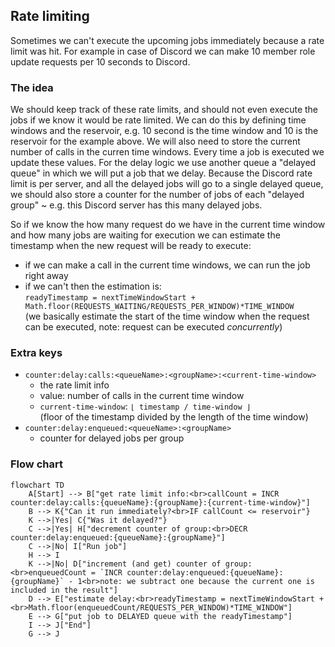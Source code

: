 ## Rate limiting

Sometimes we can't execute the upcoming jobs immediately because a rate limit was hit. For example in case of Discord we can make 10 member role update requests per 10 seconds to Discord.

### The idea

We should keep track of these rate limits, and should not even execute the jobs if we know it would be rate limited.
We can do this by defining time windows and the reservoir, e.g. 10 second is the time window and 10 is the reservoir for the example above. We will also need to store the current number of calls in the curren time windows. Every time a job is executed we update these values.
For the delay logic we use another queue a "delayed queue" in which we will put a job that we delay. Because the Discord rate limit is per server, and all the delayed jobs will go to a single delayed queue, we should also store a counter for the number of jobs of each "delayed group" ~ e.g. this Discord server has this many delayed jobs.

So if we know the how many request do we have in the current time window and how many jobs are waiting for execution we can estimate the timestamp when the new request will be ready to execute:

- if we can make a call in the current time windows, we can run the job right away
- if we can't then the estimation is:<br>
  `readyTimestamp = nextTimeWindowStart + Math.floor(REQUESTS_WAITING/REQUESTS_PER_WINDOW)*TIME_WINDOW` <br>
  (we basically estimate the start of the time window when the request can be executed, note: request can be executed _concurrently_)

### Extra keys

- `counter:delay:calls:<queueName>:<groupName>:<current-time-window>`
  - the rate limit info
  - value: number of calls in the current time window
  - `current-time-window`: `⌊ timestamp / time-window ⌋`<br>
    (floor of the timestamp divided by the length of the time window)
- `counter:delay:enqueued:<queueName>:<groupName>`
  - counter for delayed jobs per group

### Flow chart

```mermaid
flowchart TD
    A[Start] --> B["get rate limit info:<br>callCount = INCR counter:delay:calls:{queueName}:{groupName}:{current-time-window}"]
    B --> K{"Can it run immediately?<br>IF callCount <= reservoir"}
    K -->|Yes| C{"Was it delayed?"}
    C -->|Yes| H["decrement counter of group:<br>DECR counter:delay:enqueued:{queueName}:{groupName}"]
    C -->|No| I["Run job"]
    H --> I
    K -->|No| D["increment (and get) counter of group:<br>enqueuedCount = `INCR counter:delay:enqueued:{queueName}:{groupName}` - 1<br>note: we subtract one because the current one is included in the result"]
    D --> E["estimate delay:<br>readyTimestamp = nextTimeWindowStart + <br>Math.floor(enqueuedCount/REQUESTS_PER_WINDOW)*TIME_WINDOW"]
    E --> G["put job to DELAYED queue with the readyTimestamp"]
    I --> J["End"]
    G --> J
```
